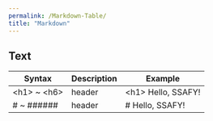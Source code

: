 ```yaml
---
permalink: /Markdown-Table/
title: "Markdown"
---
```


## Text

|Syntax|Description|Example|
|------|-----------|-------|
|\<h1\> ~ \<h6\>|header|\<h1\> Hello, SSAFY!|
|# ~ ######|header|# Hello, SSAFY!|
